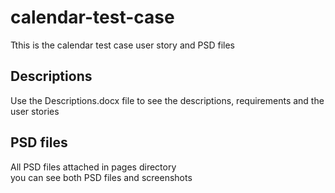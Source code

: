 # calendar-test-case
Tthis is the calendar test case user story and PSD files

<h2>Descriptions</h2>
<p>
Use the Descriptions.docx file to see the descriptions, requirements and the user stories
</p>

<h2>PSD files</h2>
<p>
All PSD files attached in pages directory <br />
you can see both PSD files and screenshots
</p>